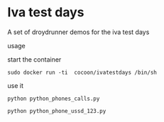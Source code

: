 Iva test days
=============


A set of droydrunner demos for the iva test days

usage

start the container

```
sudo docker run -ti  cocoon/ivatestdays /bin/sh
```

use it

```
python python_phones_calls.py

python python_phone_ussd_123.py

```